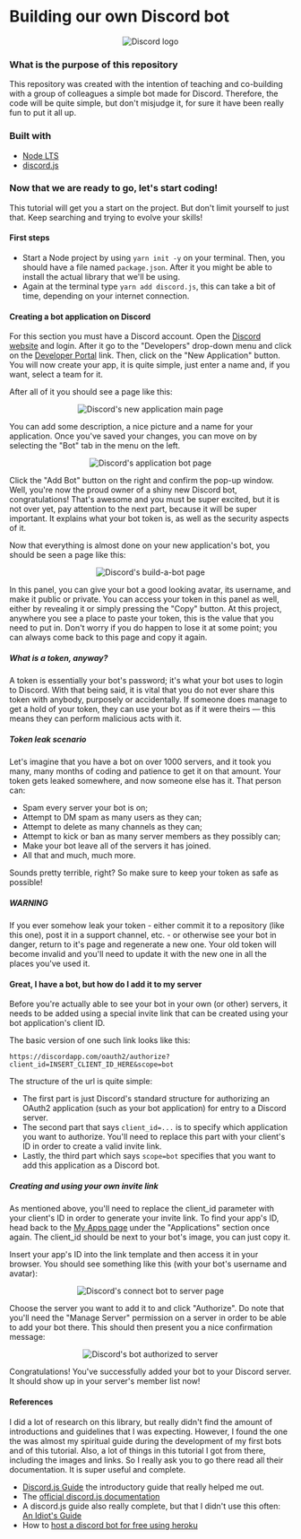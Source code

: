 # Building our own Discord bot
<p align="center">
  <img src="https://logodownload.org/wp-content/uploads/2017/11/discord-logo-6.png" alt="Discord logo"/>
</p>

### What is the purpose of this repository
This repository was created with the intention of teaching and co-building with a group of colleagues a simple bot made for Discord. Therefore, the code will be quite simple, but don't misjudge it, for sure it have been really fun to put it all up.

### Built with
- [Node LTS](https://nodejs.org/en/)
- [discord.js](https://discord.js.org/#/docs/main/stable/general/welcome)

### Now that we are ready to go, let's start coding!
This tutorial will get you a start on the project. But don't limit yourself to just that. Keep searching and trying to evolve your skills!

#### First steps
- Start a Node project by using `yarn init -y` on your terminal. Then, you should have a file named `package.json`. After it you might be able to install the actual library that we'll be using.
- Again at the terminal type `yarn add discord.js`, this can take a bit of time, depending on your internet connection.

#### Creating a bot application on Discord
For this section you must have a Discord account. Open the [Discord website](https://discordapp.com/) and login. After it go to the "Developers" drop-down menu and click on the [Developer Portal](https://discordapp.com/developers/applications/) link. Then, click on the "New Application" button. You will now create your app, it is quite simple, just enter a name and, if you want, select a team for it.

After all of it you should see a page like this:
<p align="center">
  <img src="https://discordjs.guide/assets/img/create-app.cb14ef85.png" alt="Discord's new application main page"/>
</p>
You can add some description, a nice picture and a name for your application. Once you've saved your changes, you can move on by selecting the "Bot" tab in the menu on the left.
<p align="center">
  <img src="https://discordjs.guide/assets/img/create-bot.dff0f01e.png" alt="Discord's application bot page"/>
</p>
Click the "Add Bot" button on the right and confirm the pop-up window. Well, you're now the proud owner of a shiny new Discord bot, congratulations! That's awesome and you must be super excited, but it is not over yet, pay attention to the next part, because it will be super important. It explains what your bot token is, as well as the security aspects of it.

Now that everything is almost done on your new application's bot, you should be seen a page like this:
<p align="center">
  <img src="https://discordjs.guide/assets/img/created-bot.c422fe87.png" alt="Discord's build-a-bot page"/>
</p>
In this panel, you can give your bot a good looking avatar, its username, and make it public or private. You can access your token in this panel as well, either by revealing it or simply pressing the "Copy" button. At this project, anywhere you see a place to paste your token, this is the value that you need to put in. Don't worry if you do happen to lose it at some point; you can always come back to this page and copy it again.

##### What is a token, anyway?
A token is essentially your bot's password; it's what your bot uses to login to Discord. With that being said, it is vital that you do not ever share this token with anybody, purposely or accidentally. If someone does manage to get a hold of your token, they can use your bot as if it were theirs — this means they can perform malicious acts with it.

##### Token leak scenario
Let's imagine that you have a bot on over 1000 servers, and it took you many, many months of coding and patience to get it on that amount. Your token gets leaked somewhere, and now someone else has it. That person can:

- Spam every server your bot is on;
- Attempt to DM spam as many users as they can;
- Attempt to delete as many channels as they can;
- Attempt to kick or ban as many server members as they possibly can;
- Make your bot leave all of the servers it has joined.
- All that and much, much more.

Sounds pretty terrible, right? So make sure to keep your token as safe as possible!

##### WARNING
If you ever somehow leak your token - either commit it to a repository (like this one), post it in a support channel, etc. - or otherwise see your bot in danger, return to it's page and regenerate a new one. Your old token will become invalid and you'll need to update it with the new one in all the places you've used it.

#### Great, I have a bot, but how do I add it to my server
Before you're actually able to see your bot in your own (or other) servers, it needs to be added using a special invite link that can be created using your bot application's client ID.

The basic version of one such link looks like this:

```
https://discordapp.com/oauth2/authorize?client_id=INSERT_CLIENT_ID_HERE&scope=bot
````
The structure of the url is quite simple:

- The first part is just Discord's standard structure for authorizing an OAuth2 application (such as your bot application) for entry to a Discord server.
- The second part that says `client_id=...` is to specify which application you want to authorize. You'll need to replace this part with your client's ID in order to create a valid invite link.
- Lastly, the third part which says `scope=bot` specifies that you want to add this application as a Discord bot.

##### Creating and using your own invite link
As mentioned above, you'll need to replace the client_id parameter with your client's ID in order to generate your invite link. To find your app's ID, head back to the [My Apps page](https://discordapp.com/developers/applications) under the "Applications" section once again. The client_id should be next to your bot's image, you can just copy it.

Insert your app's ID into the link template and then access it in your browser. You should see something like this (with your bot's username and avatar):
<p align="center">
  <img src="https://discordjs.guide/assets/img/A8l70bj.3d267a22.png" alt="Discord's connect bot to server page"/>
</p>
Choose the server you want to add it to and click "Authorize". Do note that you'll need the "Manage Server" permission on a server in order to be able to add your bot there. This should then present you a nice confirmation message:
<p align="center">
  <img src="https://discordjs.guide/assets/img/BAUsjyg.c05e3b60.png" alt="Discord's bot authorized to server"/>
</p>
Congratulations! You've successfully added your bot to your Discord server. It should show up in your server's member list now!

#### References
I did a lot of research on this library, but really didn't find the amount of introductions and guidelines that I was expecting. However, I found the one the was almost my spiritual guide during the development of my first bots and of this tutorial. Also, a lot of things in this tutorial I got from there, including the images and links. So I really ask you to go there read all their documentation. It is super useful and complete.

- [Discord.js Guide](https://discordjs.guide/) the introductory guide that really helped me out.
- The [official discord.js documentation](https://discord.js.org/#/docs/main/stable/general/welcome)
- A discord.js guide also really complete, but that I didn't use this often: [An Idiot's Guide](https://anidiots.guide/)
- How to [host a discord bot for free using heroku](https://medium.com/@mason.spr/hosting-a-discord-js-bot-for-free-using-heroku-564c3da2d23f)
